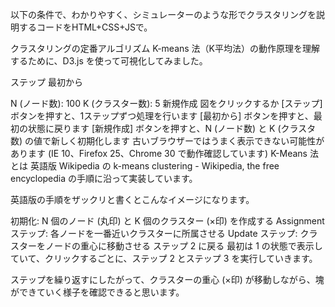 以下の条件で、わかりやすく、シミュレーターのような形でクラスタリングを説明するコードをHTML+CSS+JSで。

クラスタリングの定番アルゴリズム K-means 法（K平均法）の動作原理を理解するために、D3.js を使って可視化してみました。

ステップ 最初から

N (ノード数):
100
K (クラスター数):
5
新規作成
図をクリックするか [ステップ] ボタンを押すと、1ステップずつ処理を行います
[最初から] ボタンを押すと、最初の状態に戻ります
[新規作成] ボタンを押すと、N (ノード数) と K (クラスタ数) の値で新しく初期化します
古いブラウザーではうまく表示できない可能性があります (IE 10、Firefox 25、Chrome 30 で動作確認しています)
K-Means 法とは
英語版 Wikipedia の k-means clustering - Wikipedia, the free encyclopedia の手順に沿って実装しています。

英語版の手順をザックリと書くとこんなイメージになります。

初期化: N 個のノード (丸印) と K 個のクラスター (×印) を作成する
Assignment ステップ: 各ノードを一番近いクラスターに所属させる
Update ステップ: クラスターをノードの重心に移動させる
ステップ 2 に戻る
最初は 1 の状態で表示していて、クリックするごとに、ステップ 2 とステップ 3 を実行していきます。

ステップを繰り返すにしたがって、クラスターの重心 (×印) が移動しながら、塊ができていく様子を確認できると思います。